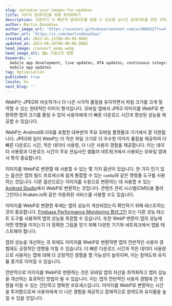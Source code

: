 ```yaml
---
slug: optimise-your-images-for-updates
title: 이미지 업데이트를 위해 최적화하기
description: 사용자가 더 빠르게 업데이트를 받을 수 있도록 실시간 업데이트를 위한 이미지를 최적화하는 방법.
author: Martin Donadieu
author_image_url: 'https://avatars.githubusercontent.com/u/4084527?v=4'
author_url: 'https://x.com/martindonadieu'
created_at: 2023-01-23T00:00:00.000Z
updated_at: 2023-06-29T00:00:00.000Z
head_image: /convert_webp.webp
head_image_alt: 웹p 그림으로 변환
keywords: >-
  mobile app development, live updates, OTA updates, continuous integration,
  mobile app updates
tag: Optimisation
published: true
locale: ko
next_blog: ''
---
```


WebP는 JPEG와 비슷하거나 더 나은 시각적 품질을 유지하면서 파일 크기를 크게 절약할 수 있는 현대적인 이미지 형식입니다. 모바일 앱에서 JPEG 이미지를 WebP로 변환하면 앱의 크기를 줄일 수 있어 사용자에게 더 빠른 다운로드 시간과 향상된 성능을 제공할 수 있습니다.

WebP는 Android와 iOS를 포함한 대부분의 주요 모바일 플랫폼과 기기에서 잘 지원됩니다. JPEG와 달리 WebP는 더 작은 파일 크기로 더 우수한 이미지 품질을 제공하여 더 빠른 다운로드 시간, 적은 데이터 사용량, 더 나은 사용자 경험을 제공합니다. 이는 데이터 사용량과 다운로드 시간이 주요 관심사인 셀룰러 네트워크에서 사용되는 모바일 앱에서 특히 중요합니다.

이미지를 WebP로 변환할 때 사용할 수 있는 몇 가지 옵션이 있습니다. 한 가지 인기 있는 옵션은 앱의 빌드 프로세스에 쉽게 통합할 수 있는 `cwebp`와 같은 명령줄 도구를 사용하는 것입니다. 다른 옵션으로는 이미지를 수동으로 변환하는 데 사용할 수 있는 [Android Studio](https://sites.google.com/a/android.com/tools/tech-docs/webp/)에서 WebP로 변환하는 것입니다. 콘텐츠 관리 시스템(CMS)용 플러그인이나 Kraken.io와 같은 자동화된 서비스를 사용할 수도 있습니다.

이미지를 WebP로 변환한 후에는 앱의 성능이 개선되었는지 확인하기 위해 테스트하는 것이 중요합니다. [Firebase Performance Monitoring 플러그인](https://github.com/capawesome-team/capacitor-firebase/tree/main/packages/performance/) 또는 다른 성능 테스트 도구를 사용하여 앱의 성능을 측정할 수 있습니다. 또한 WebP 변환이 앱의 성능에 어떤 영향을 미치는지 더 정확한 그림을 얻기 위해 다양한 기기와 네트워크에서 앱을 테스트해야 합니다.

앱의 성능을 개선하는 것 외에도 이미지를 WebP로 변환하면 앱의 전반적인 사용자 경험에도 긍정적인 영향을 미칠 수 있습니다. 더 빠른 다운로드 시간과 적은 데이터 사용량으로 사용자는 앱에 대해 더 긍정적인 경험을 할 가능성이 높아지며, 이는 참여도와 유지율 증가로 이어질 수 있습니다.

전반적으로 이미지를 WebP로 변환하는 것은 모바일 앱의 자산을 최적화하고 앱의 성능을 개선하는 효과적인 방법이 될 수 있습니다. 이는 앱의 전반적인 사용자 경험에 큰 영향을 미칠 수 있는 간단하고 명확한 프로세스입니다. 이미지를 WebP로 변환하는 시간을 투자함으로써 사용자에게 더 나은 경험을 제공하고 잠재적으로 참여도와 유지율을 높일 수 있을 것입니다.
